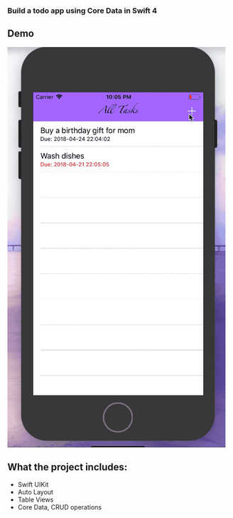 
### Build a todo app using Core Data in Swift 4

## Demo 
![Alt Text](https://github.com/Regina77/Todo_APP-iOS-Swift/blob/master/app%20demo.gif)

## What the project includes:
- Swift UIKit
- Auto Layout
- Table Views
- Core Data, CRUD operations
